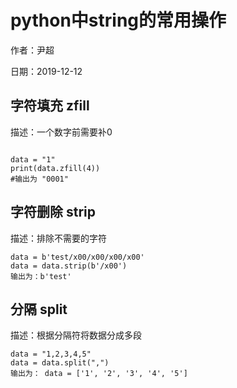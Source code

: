 # python中string的常用操作

作者：尹超

日期：2019-12-12

## 字符填充 zfill

描述：一个数字前需要补0

```

data = "1"
print(data.zfill(4))
#输出为 "0001"
```

## 字符删除 strip

描述：排除不需要的字符

```
data = b'test/x00/x00/x00/x00'
data = data.strip(b'/x00')
输出为：b'test'
```

## 分隔 split

描述：根据分隔符将数据分成多段

```
data = "1,2,3,4,5"
data = data.split(",")
输出为： data = ['1', '2', '3', '4', '5']
```


